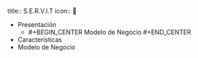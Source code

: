 title:: S.E.R.V.I.T
icon:: 🤖

- Presentación
	- #+BEGIN_CENTER
	  Modelo de Negocio 
	  #+END_CENTER
- Características
- Modelo de Negocio